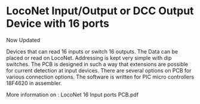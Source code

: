 # LocoNet Input/Output or DCC Output Device with 16 ports

Now Updated

Devices that can read 16 inputs or switch 16 outputs. The Data can be placed or read on LocoNet. Addressing is kept very simple with dip switches. The PCB is designed in such a way that extensions are possible for current detection at input devices. There are several options on PCB for various connection options. The software is written for PIC micro controllers 18F4620 in assembler.

More information on : LocoNet 16 Input ports PCB.pdf
